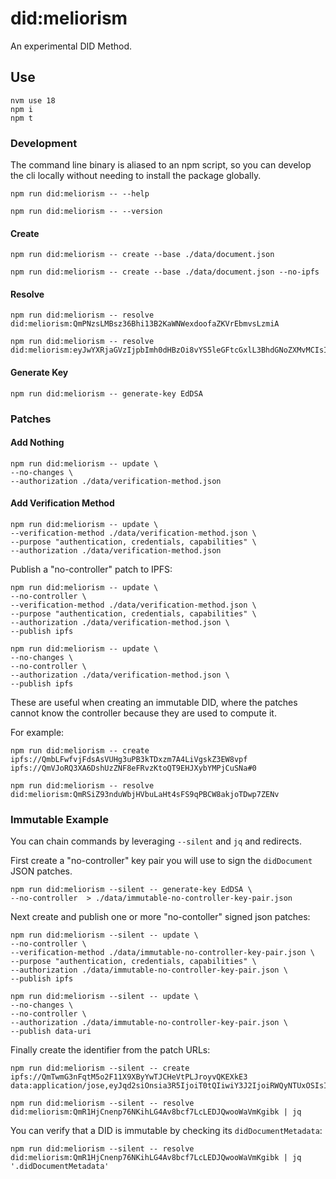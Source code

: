 # did:meliorism

An experimental DID Method.

## Use

```
nvm use 18
npm i
npm t
```

### Development

The command line binary is aliased to an npm script,
so you can develop the cli locally without needing to install the package globally.

```
npm run did:meliorism -- --help
```

```
npm run did:meliorism -- --version
```

#### Create

```
npm run did:meliorism -- create --base ./data/document.json
```

```
npm run did:meliorism -- create --base ./data/document.json --no-ipfs
```

#### Resolve

```
npm run did:meliorism -- resolve did:meliorism:QmPNzsLMBsz36Bhi13B2KaWNWexdoofaZKVrEbmvsLzmiA
```

```
npm run did:meliorism -- resolve did:meliorism:eyJwYXRjaGVzIjpbImh0dHBzOi8vYS5leGFtcGxlL3BhdGNoZXMvMCIsImh0dHBzOi8vYi5leGFtcGxlL3BhdGNoZXMvMSIsImh0dHBzOi8vYy5leGFtcGxlL3BhdGNoZXMvMiJdfQ
```

#### Generate Key

```
npm run did:meliorism -- generate-key EdDSA
```

### Patches

#### Add Nothing

```
npm run did:meliorism -- update \
--no-changes \
--authorization ./data/verification-method.json
```

#### Add Verification Method

```
npm run did:meliorism -- update \
--verification-method ./data/verification-method.json \
--purpose "authentication, credentials, capabilities" \
--authorization ./data/verification-method.json
```

Publish a "no-controller" patch to IPFS:

```
npm run did:meliorism -- update \
--no-controller \
--verification-method ./data/verification-method.json \
--purpose "authentication, credentials, capabilities" \
--authorization ./data/verification-method.json \
--publish ipfs
```

```
npm run did:meliorism -- update \
--no-changes \
--no-controller \
--authorization ./data/verification-method.json \
--publish ipfs
```

These are useful when creating an immutable DID,
where the patches cannot know the controller because they are used to compute it.

For example:

```
npm run did:meliorism -- create ipfs://QmbLFwfvjFdsAsVUHg3uPB3kTDxzm7A4LiVgskZ3EW8vpf ipfs://QmVJoRQ3XA6DshUzZNF8eFRvzKtoQT9EHJXybYMPjCuSNa#0
```

```
npm run did:meliorism -- resolve did:meliorism:QmRSiZ93nduWbjHVbuLaHt4sFS9qPBCW8akjoTDwp7ZENv
```

### Immutable Example

You can chain commands by leveraging `--silent` and `jq` and redirects.

First create a "no-controller" key pair you will use to sign the `didDocument` JSON patches.

```
npm run did:meliorism --silent -- generate-key EdDSA \
--no-controller  > ./data/immutable-no-controller-key-pair.json
```

Next create and publish one or more "no-contoller" signed json patches:

```
npm run did:meliorism --silent -- update \
--no-controller \
--verification-method ./data/immutable-no-controller-key-pair.json \
--purpose "authentication, credentials, capabilities" \
--authorization ./data/immutable-no-controller-key-pair.json \
--publish ipfs
```

```
npm run did:meliorism --silent -- update \
--no-changes \
--no-controller \
--authorization ./data/immutable-no-controller-key-pair.json \
--publish data-uri
```

Finally create the identifier from the patch URLs:

```
npm run did:meliorism --silent -- create ipfs://QmTwmG3nFqtM5o2F11X9XByYwTJCHeVtPLJroyvQKEXkE3 data:application/jose,eyJqd2siOnsia3R5IjoiT0tQIiwiY3J2IjoiRWQyNTUxOSIsImFsZyI6IkVkRFNBIiwieCI6IjlDYUxISmw0a1ZLZmN6MUN2aC1FVFhmVWYxdzBFbS0zU1RlclE0SFRKMGsifSwiYWxnIjoiRWREU0EiLCJjdHkiOiJhcHBsaWNhdGlvbi9qc29uLXBhdGNoK2pzb24ifQ.W10.F7Zm8OHhABsUZgiAUOA_VmqTpJQzVlZO1lq28BD3iTa1BxPEZVsnu03xtRhNE8BLaKQSanGAwIeq44abqxhDCg
```

```
npm run did:meliorism --silent -- resolve did:meliorism:QmR1HjCnenp76NKihLG4Av8bcf7LcLEDJQwooWaVmKgibk | jq
```

You can verify that a DID is immutable by checking its `didDocumentMetadata`:

```
npm run did:meliorism --silent -- resolve did:meliorism:QmR1HjCnenp76NKihLG4Av8bcf7LcLEDJQwooWaVmKgibk | jq '.didDocumentMetadata'
```
